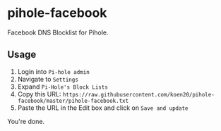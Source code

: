 # pihole-facebook
Facebook DNS Blocklist for Pihole.

## Usage

1. Login into `Pi-hole admin`
2. Navigate to `Settings`
3. Expand `Pi-Hole's Block Lists`
4. Copy this URL: `https://raw.githubusercontent.com/koen20/pihole-facebook/master/pihole-facebook.txt`
5. Paste the URL in the Edit box and click on `Save and update`

You're done. 
